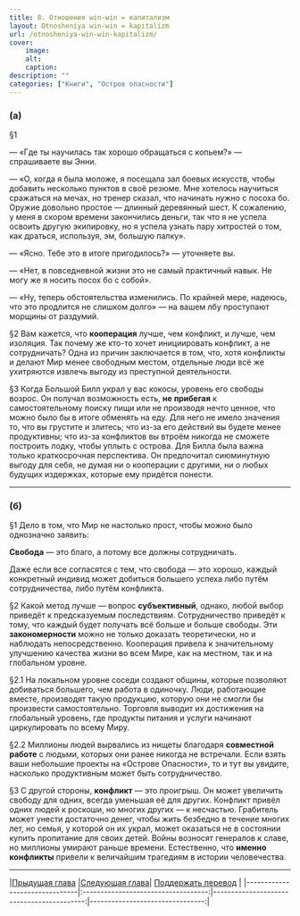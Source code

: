 ```yaml
---
title: 8. Отношения win-win = капитализм
layout: Otnosheniya win-win = kapitalizm
url: /otnosheniya-win-win-kapitalizm/
cover:
    image:
    alt: 
    caption: 
description: ""
categories: ["Книги", "Остров опасности"]
---
```


### <h3>(а)</h3>

§1

— «Где ты научилась так хорошо обращаться с копьем?» — спрашиваете вы Энни.

— «О, когда я была моложе, я посещала зал боевых искусств, чтобы добавить несколько пунктов в своё резюме. Мне хотелось научиться сражаться на мечах, но тренер сказал, что начинать нужно с посоха бо. Оружие довольно простое — длинный деревянный шест. К сожалению, у меня в скором времени закончились деньги, так что я не успела освоить другую экипировку, но я успела узнать пару хитростей о том, как драться, используя, эм, большую палку».

— «Ясно. Тебе это в итоге пригодилось?» — уточняете вы.

— «Нет, в повседневной жизни это не самый практичный навык. Не могу же я носить посох бо с собой».

— «Ну, теперь обстоятельства изменились. По крайней мере, надеюсь, что это продлится не слишком долго» — на вашем лбу проступают морщины от раздумий.

§2 Вам кажется, что **кооперация** лучше, чем конфликт, и лучше, чем изоляция. Так почему же кто-то хочет инициировать конфликт, а не сотрудничать? Одна из причин заключается в том, что, хотя конфликты и делают Мир менее свободным местом, отдельные люди всё же ухитряются извлечь выгоду из преступной деятельности.

§3 Когда Большой Билл украл у вас кокосы, уровень его свободы возрос. Он получал возможность есть, **не прибегая** к самостоятельному поиску пищи или не производя нечто ценное, что можно было бы в итоге обменять на еду. Для него не имело значения то, что вы грустите и злитесь; что из-за его действий вы будете менее продуктивны; что из-за конфликтов вы втроём никогда не сможете построить лодку, чтобы уплыть с острова. Для Билла была важна только краткосрочная перспектива. Он предпочитал сиюминутную выгоду для себя, не думая ни о кооперации с другими, ни о любых будущих издержках, которые ему придётся понести.

-----

### <h3>(б)</h3>

§1 Дело в том, что Мир не настолько прост, чтобы можно было однозначно заявить:

**Свобода** — это благо, а потому все должны сотрудничать.

Даже если все согласятся с тем, что свобода — это хорошо, каждый конкретный индивид может добиться большего успеха либо путём сотрудничества, либо путём конфликта.

§2 Какой метод лучше — вопрос **субъективный**, однако, любой выбор приведёт к предсказуемым последствиям. Сотрудничество приведёт к тому, что каждый будет получать всё больше и больше свободы. Эти **закономерности** можно не только доказать теоретически, но и наблюдать непосредственно. Кооперация привела к значительному улучшению качества жизни во всем Мире, как на местном, так и на глобальном уровне.

§2.1 На локальном уровне соседи создают общины, которые позволяют добиваться большего, чем работа в одиночку. Люди, работающие вместе, производят такую продукцию, которую они не смогли бы произвести самостоятельно. Торговля выводит их достижения на глобальный уровень, где продукты питания и услуги начинают циркулировать по всему Миру.

§2.2 Миллионы людей вырвались из нищеты благодаря **совместной работе** с людьми, которых они ранее никогда не встречали. Если взять ваши небольшие проекты на «Острове Опасности», то и тут вы увидите, насколько продуктивным может быть сотрудничество.

§3 С другой стороны, **конфликт** — это проигрыш. Он может увеличить свободу для одних, всегда уменьшая её для других. Конфликт привёл одних людей к роскоши, но многих других — к несчастью. Грабитель может унести достаточно денег, чтобы жить безбедно в течение многих лет, но семья, у которой он их украл, может оказаться не в состоянии купить пропитание для своих детей. Войны возносят генералов к славе, но миллионы умирают раньше времени. Естественно, что **именно конфликты** привели к величайшим трагедиям в истории человечества.


-----

|[Прыдущая глава](/kto-objyavil-ochotu-na-svobodnuyu-torgovlyu/) |[Следующая глава](/svoboda-i-eyo-druzjya/)| [Поддержать перевод](/0-ostrov-opasnosti/#h3поддержать-работуh3)    |
|-------------------------------|:-----------------------------------:|------------------------------------------:|--------------------------------:|